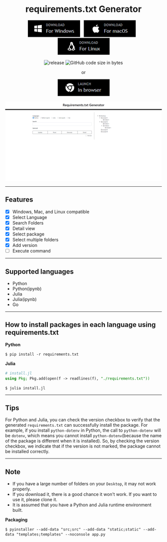 <h1 align="center">requirements.txt Generator</h1>

<div align="center">

[![Download for Windows](static/images/download_for_windows.png)](https://github.com/ogty/RequirementsGenerator/releases/download/v1.0.0/requirementstxt_generator_for_windows.zip)&nbsp;&nbsp;&nbsp;[![Download for Mac](static/images/download_for_mac.png)](https://github.com/ogty/RequirementsGenerator/releases/download/v1.0.0/requirementstxt_generator_for_mac.zip)&nbsp;&nbsp;&nbsp;[![Download for Linux](static/images/download_for_linux.png)](https://github.com/ogty/RequirementsGenerator)

![release](https://img.shields.io/github/v/release/ogty/RequirementsGenerator?style=social)&nbsp;![GitHub code size in bytes](https://img.shields.io/github/languages/code-size/ogty/RequirementsGenerator?style=social)

or

[![Launch in browser](static/images/launch_in_browser.png)](https://reqgene.vercel.app/)

</div>

![demo](static/images/demo.gif)

***

## Features

 - [x] Windows, Mac, and Linux compatible
 - [x] Select Language
 - [x] Search Folders
 - [x] Detail view
 - [x] Select package
 - [x] Select multiple folders
 - [x] Add version
 - [ ] Execute command

***

## Supported languages

 - Python
 - Python(ipynb)
 - Julia
 - Julia(ipynb)
 - Go

***

## How to install packages in each language using requirements.txt

**Python**

```
$ pip install -r requirements.txt
```

**Julia**

```julia
# install.jl
using Pkg; Pkg.add(open(f -> readlines(f), "./requirements.txt"))
```

```
$ julia install.jl
```

***

## Tips

For Python and Julia, you can check the version checkbox to verify that the generated `requirements.txt` can successfully install the package.
For example, if you install `python-dotenv` in Python, the call to `python-dotenv` will be `dotenv`, 
which means you cannot install `python-dotenv`(because the name of the package is different when it is installed). 
So, by checking the version checkbox, we indicate that if the version is not marked, 
the package cannot be installed correctly.

***

## Note

 - If you have a large number of folders on your `Desktop`, it may not work properly.  
 - If you download it, there is a good chance it won't work. If you want to use it, please clone it.
 - It is assumed that you have a Python and Julia runtime environment built.

**Packaging**

```
$ pyinstaller --add-data "src;src" --add-data "static;static" --add-data "templates;templates" --noconsole app.py
```
